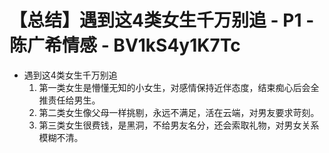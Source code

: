# 【总结】遇到这4类女生千万别追 - P1 - 陈广希情感 - BV1kS4y1K7Tc

-   遇到这4类女生千万别追
    1.  第一类女生是懵懂无知的小女生，对感情保持近伴态度，结束痴心后会全推责任给男生。
    2.  第二类女生像父母一样挑剔，永远不满足，活在云端，对男友要求苛刻。
    3.  第三类女生很费钱，是黑洞，不给男友名分，还会索取礼物，对男女关系模糊不清。